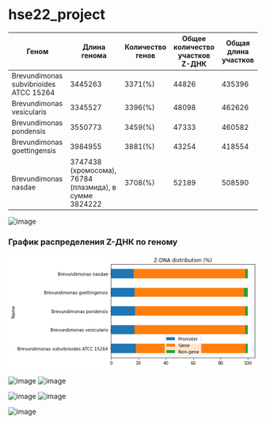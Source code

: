# hse22_project

|Геном  |Длина генома|Количество генов|Общее количество участков Z-ДНК  |Общая длина участков|
| --- | --- | --- |--- |--- |
|Brevundimonas subvibrioides ATCC 15264 |3445263 |3371(%)|44826|435396|
|Brevundimonas vesicularis|3345527 |3396(%) |48098|462626|
|Brevundimonas pondensis| 3550773|3459(%) |47333|460582|
|Brevundimonas goettingensis|3984955 |3881(%) |43254|418554|
|Brevundimonas nasdae|3747438 (хромосома), 76784 (плазмида), в сумме 3824222|3708(%) | 52189|508590|

![image](https://user-images.githubusercontent.com/93188451/173194181-c1164fc7-4afa-46d8-85ba-56f7ad7b3fe1.png) 




### График распределения Z-ДНК по геному
![](https://github.com/kolbunovaa/images/blob/main/z-dna.png)

![image](https://user-images.githubusercontent.com/93188451/173193560-ed4133db-123a-4ab5-80e1-99a2cc1eb2db.png) ![image](https://user-images.githubusercontent.com/93188451/173194195-ada1a28b-17c3-4852-8f1c-1ea7cf9e4532.png)

![image](https://user-images.githubusercontent.com/93188451/173194206-c10a77cc-0d2b-4175-9ae9-5bd4f0d39add.png) ![image](https://user-images.githubusercontent.com/93188451/173194214-82bdc842-1c22-4138-a094-5e17d8c0c79c.png)

![image](https://user-images.githubusercontent.com/93188451/173194218-960e14a4-e9cf-4fef-97a6-40248e48a537.png)



